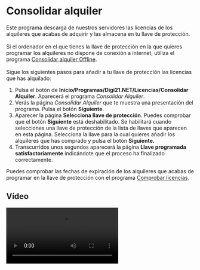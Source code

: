 # Consolidar alquiler

Este programa descarga de nuestros servidores las licencias de los alquileres que acabas de adquirir y las almacena en tu llave de protección.\
\
Si el ordenador en el que tienes la llave de protección en la que quieres programar los alquileres no dispone de conexión a internet, utiliza el programa [Consolidar alquiler Offline](/acerca-llaves-proteccion/programas-relacionados-con-licencias-y-llaves-de-proteccion/consolidar-alquiler-offline/).\
\
Sigue los siguientes pasos para añadir a tu llave de protección las licencias que has alquilado:

1. Pulsa el botón de **Inicio/Programas/Digi21.NET/Licencias/Consolidar Alquiler**. Aparecerá el programa _Consolidar Alquiler_.
2. Verás la página _Consolidar Alquiler_ que te muestra una presentación del programa. Pulsa el botón **Siguiente**.
3. Aparecer la página **Selecciona llave de protección**. Puedes comprobar que el botón **Siguiente** está deshabilitado. Se habilitará cuando selecciones una llave de protección de la lista de llaves que aparecen en esta página. Selecciona la llave para la cual quieres añadir los alquileres que has comprado y pulsa el botón **Siguiente.**
4. Transcurridos unos segundos aparecerá la página **Llave programada satisfactoriamente** indicándote que el proceso ha finalizado correctamente.

Puedes comprobar las fechas de expiración de los alquileres que acabas de programar en la llave de protección con el programa [Comprobar licencias](/acerca-llaves-proteccion/programas-relacionados-con-licencias-y-llaves-de-proteccion/comprobar-licencias.md).

## Vídeo

<video controls><source src="https://digi21.blob.core.windows.net/videos-ayuda/Consolidar%20alquiler.mp4" type="video/mp4"></video>

